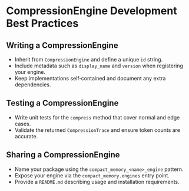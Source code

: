 # CompressionEngine Development Best Practices

## Writing a CompressionEngine
- Inherit from `CompressionEngine` and define a unique `id` string.
- Include metadata such as `display_name` and `version` when registering your engine.
- Keep implementations self‑contained and document any extra dependencies.

## Testing a CompressionEngine
- Write unit tests for the `compress` method that cover normal and edge cases.
- Validate the returned `CompressionTrace` and ensure token counts are accurate.

## Sharing a CompressionEngine
- Name your package using the `compact_memory_<name>_engine` pattern.
- Expose your engine via the `compact_memory.engines` entry point.
- Provide a `README.md` describing usage and installation requirements.

